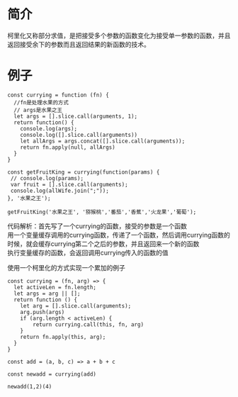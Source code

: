 # 简介
柯里化又称部分求值，是把接受多个参数的函数变化为接受单一参数的函数，并且返回接受余下的参数而且返回结果的新函数的技术。

# 例子
```
const currying = function (fn) {
  //fn是处理水果的方式
  // args是水果之王
  let args = [].slice.call(arguments, 1);
  return function() {
    console.log(args);
    console.log([].slice.call(arguments))
    let allArgs = args.concat([].slice.call(arguments));
    return fn.apply(null, allArgs)
  }
}

const getFruitKing = currying(function(params) {
 // console.log(params);
 var fruit = [].slice.call(arguments);
 console.log(allWife.join(";"));
}, '水果之王');

getFruitKing('水果之王', '猕猴桃','番茄','香蕉','火龙果','葡萄');

```

代码解析：首先写了一个currying的函数，接受的参数是一个函数<br/>
用一个变量缓存调用的currying函数，传递了一个函数，然后调用currying函数的时候，就会缓存currying第二个之后的参数，并且返回来一个新的函数<br/>
执行变量缓存的函数，会返回调用currying传入的函数的值

使用一个柯里化的方式实现一个累加的例子

```
const currying = (fn, arg) => {
  let activeLen = fn.length;
  let args = arg || [];
  return function () {
    let arg = [].slice.call(arguments);
    arg.push(args)
    if (arg.length < activeLen) {
        return currying.call(this, fn, arg)
    }
    return fn.apply(this, arg);
  }
}

const add = (a, b, c) => a + b + c

const newadd = currying(add)

newadd(1,2)(4)
```